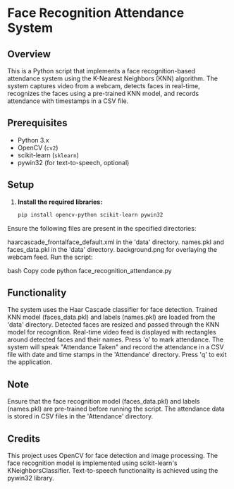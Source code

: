 # Face Recognition Attendance System

## Overview
This is a Python script that implements a face recognition-based attendance system using the K-Nearest Neighbors (KNN) algorithm. The system captures video from a webcam, detects faces in real-time, recognizes the faces using a pre-trained KNN model, and records attendance with timestamps in a CSV file.

## Prerequisites
- Python 3.x
- OpenCV (`cv2`)
- scikit-learn (`sklearn`)
- pywin32 (for text-to-speech, optional)

## Setup

1. **Install the required libraries:**
   ```bash
   pip install opencv-python scikit-learn pywin32
Ensure the following files are present in the specified directories:

haarcascade_frontalface_default.xml in the 'data' directory.
names.pkl and faces_data.pkl in the 'data' directory.
background.png for overlaying the webcam feed.
Run the script:

bash
Copy code
python face_recognition_attendance.py
## Functionality
The system uses the Haar Cascade classifier for face detection.
Trained KNN model (faces_data.pkl) and labels (names.pkl) are loaded from the 'data' directory.
Detected faces are resized and passed through the KNN model for recognition.
Real-time video feed is displayed with rectangles around detected faces and their names.
Press 'o' to mark attendance. The system will speak "Attendance Taken" and record the attendance in a CSV file with date and time stamps in the 'Attendance' directory.
Press 'q' to exit the application.
## Note
Ensure that the face recognition model (faces_data.pkl) and labels (names.pkl) are pre-trained before running the script.
The attendance data is stored in CSV files in the 'Attendance' directory.
## Credits
This project uses OpenCV for face detection and image processing.
The face recognition model is implemented using scikit-learn's KNeighborsClassifier.
Text-to-speech functionality is achieved using the pywin32 library.

